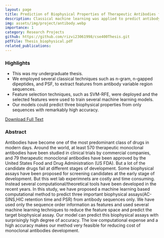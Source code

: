 ```yaml
---
layout: page
title: Prediction of Biophysical Properties of Therapeutic Antibodies from Antibody Sequences
description: Classical machine learning was applied to predict antibody properties from sequences.
img: assets/img/project/antibody.webp
importance: 1
category: Research Projects
github: https://github.com/rizvi23061998/cse400Thesis.git
pdfFile: Thesis_biophysical.pdf 
related_publications: 
---
```

<h3>Highlights</h3>
<ul>
    <li>This was my undergraduate thesis.</li>
    <li>We employed several classical techniques such as n-gram, n-gapped dipeptides, and PSF, to extract features from antibody variable region sequences.
    </li>
    <li>Feature selection techniques, such as SVM-RFE, were deployed and the selected features were used to train several machine learning models.
    </li>
    <li>Our models could predict three biophysical properties from only sequences with remarkably high accuracy.
    </li>
</ul>

<a href='/assets/pdf/Thesis_biophysical.pdf'>Download Full Text</a>

<h3>Abstract</h3>
Antibodies have become one of the most predominant class of drugs in modern days.
Around the world, at least 570 therapeutic monoclonal antibodies have been studied in clinical trials by commercial companies, and 79 therapeutic monoclonal antibodies have been
approved by the United States Food and Drug Administration (US FDA). But a lot of the
candidate drugs fail at different stages of development. Some biophysical assays have been
proposed for screening candidates at the early stage of development. But this wet lab experimnets are costly and time consuming. Instead several computational/theoretical tools have
been developed in the recent years. In this study, we have proposed a machine learning
based computational method to predict three important biophysical assays(AC-SINS,HIC
retention time and PSR) from antibody sequences only. We have used only the sequence
order information as features and used several machine learning techniques to reduce the
feature space and predict the target biophysical assay. Our model can predict this biophysical assays with surprisingly high degree of accuracy. The low computational expense and a
high accuracy makes our method very feasible for reducing cost of monoclonal antibodies
development.

